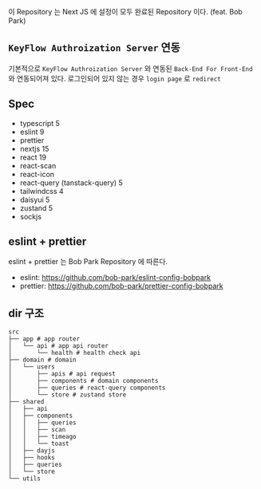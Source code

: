 이 Repository 는 Next JS 에 설정이 모두 완료된 Repository 이다. (feat. Bob Park)

## `KeyFlow Authroization Server` 연동
기본적으로 `KeyFlow Authroization Server` 와 연동된 `Back-End For Front-End` 와 연동되어져 있다.
로그인되어 있지 않는 경우 `login page` 로 `redirect` 



## Spec

- typescript 5
- eslint 9
- prettier
- nextjs 15
- react 19
- react-scan
- react-icon
- react-query (tanstack-query) 5
- tailwindcss 4
- daisyui 5
- zustand 5
- sockjs



## eslint + prettier
eslint + prettier 는 Bob Park Repository 에 따른다.
- eslint: https://github.com/bob-park/eslint-config-bobpark
- prettier: https://github.com/bob-park/prettier-config-bobpark

## dir 구조
```text
src
├── app # app router
│   └── api # app api router
│       └── health # health check api
├── domain # domain
│   └── users
│       ├── apis # api request
│       ├── components # domain components
│       ├── queries # react-query components
│       └── store # zustand store
├── shared
│   ├── api
│   ├── components
│   │   ├── queries
│   │   ├── scan
│   │   ├── timeago
│   │   └── toast
│   ├── dayjs
│   ├── hooks
│   ├── queries
│   └── store
└── utils
```

